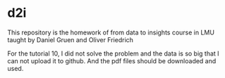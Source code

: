 # d2i
This repository is the homework of from data to insights course in LMU taught by Daniel Gruen and Oliver Friedrich


For the tutorial 10, I did not solve the problem and the data is so big that I can not upload it to github. And the pdf files should be downloaded and used.